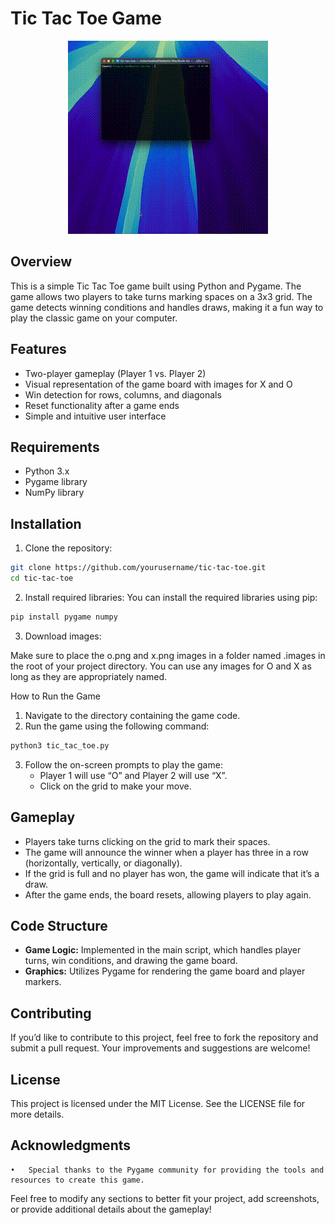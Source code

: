 # Tic Tac Toe Game

<p align="center">
  <img src=".images/output.gif" alt="Tic Tac Toe Game GIF" />
</p>

## Overview

This is a simple Tic Tac Toe game built using Python and Pygame. The game allows two players to take turns marking spaces on a 3x3 grid. The game detects winning conditions and handles draws, making it a fun way to play the classic game on your computer.

## Features

- Two-player gameplay (Player 1 vs. Player 2)
- Visual representation of the game board with images for X and O
- Win detection for rows, columns, and diagonals
- Reset functionality after a game ends
- Simple and intuitive user interface

## Requirements

- Python 3.x
- Pygame library
- NumPy library

## Installation

1.	Clone the repository:

```bash
git clone https://github.com/yourusername/tic-tac-toe.git
cd tic-tac-toe
```

2.	Install required libraries:
You can install the required libraries using pip:

```bash
pip install pygame numpy
```

3.	Download images:

Make sure to place the o.png and x.png images in a folder named .images in the root of your project directory. You can use any images for O and X as long as they are appropriately named.

How to Run the Game

1.	Navigate to the directory containing the game code.
2.	Run the game using the following command:

```bash
python3 tic_tac_toe.py
```

3.	Follow the on-screen prompts to play the game:
    - Player 1 will use “O” and Player 2 will use “X”.
    - Click on the grid to make your move.

## Gameplay

- Players take turns clicking on the grid to mark their spaces.
- The game will announce the winner when a player has three in a row (horizontally, vertically, or diagonally).
- If the grid is full and no player has won, the game will indicate that it’s a draw.
- After the game ends, the board resets, allowing players to play again.

## Code Structure

- **Game Logic:** Implemented in the main script, which handles player turns, win conditions, and drawing the game board.
- **Graphics:** Utilizes Pygame for rendering the game board and player markers.

## Contributing

If you’d like to contribute to this project, feel free to fork the repository and submit a pull request. Your improvements and suggestions are welcome!

## License

This project is licensed under the MIT License. See the LICENSE file for more details.

## Acknowledgments

	•	Special thanks to the Pygame community for providing the tools and resources to create this game.

Feel free to modify any sections to better fit your project, add screenshots, or provide additional details about the gameplay!